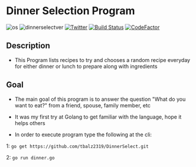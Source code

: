 # Dinner Selection Program

![os](https://img.shields.io/badge/OS-Linux,%20macOS-yellow.svg)
![dinnerselectver](https://img.shields.io/badge/version-1.0.0-red.svg)
[![Twitter](https://img.shields.io/badge/twitter-@xtbalz-blue.svg)](https://twitter.com/xtbalz)
[![Build Status](https://travis-ci.com/tbalz2319/DinnerSelect.svg?branch=master)](https://travis-ci.com/tbalz2319/DinnerSelect)
[![CodeFactor](https://www.codefactor.io/repository/github/tbalz2319/dinnerselect/badge)](https://www.codefactor.io/repository/github/tbalz2319/dinnerselect)

## Description

- This Program lists recipes to try and chooses a random recipe everyday for either dinner or lunch to prepare along with ingredients

## Goal

- The main goal of this program is to answer the question "What do you want to eat?" from
a friend, spouse, family member, etc

- It was my first try at Golang to get familiar with the language, hope it helps others

- In order to execute program type the following at the cli:

 1: ```go get https://github.com/tbalz2319/DinnerSelect.git```

 2:  ```go run dinner.go```
